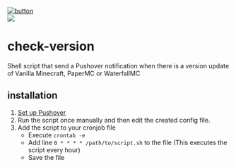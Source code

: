 [![button](https://files.teunjojo.com/theme/download-button.svg)](https://files.teunjojo.com/download.php?file=check-version)
<br><img src="https://img.shields.io/badge/dynamic/json?color=informational&label=version&prefix=v&query=%24.version&url=https%3A%2F%2Ffiles.teunjojo.com%2Flatest.php%3Frepo%3Dcheck-version%26data_type%3Djson">
# check-version
Shell script that send a Pushover notification when there is a version update of Vanilla Minecraft, PaperMC or WaterfallMC

## installation
1. [Set up Pushover](https://support.pushover.net/i7-what-is-pushover-and-how-do-i-use-it)
2. Run the script once manually and then edit the created config file.
3. Add the script to your cronjob file
    - Execute `crontab -e`
    - Add line `0 * * * * /path/to/script.sh` to the file (This executes the script every hour)
    - Save the file
